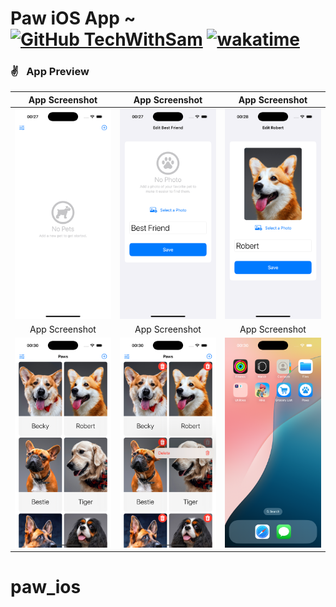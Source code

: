 # Paw iOS App ~ [![GitHub TechWithSam](https://img.shields.io/github/followers/techwithsam?label=follow&style=social)](https://github.com/techwithsam) [![wakatime](https://wakatime.com/badge/user/17680bd9-f12b-4310-aea8-6d4494a2eb13/project/398a47c6-4ec7-430d-9aec-b843b9077c93.svg)](https://wakatime.com/@techwithsam)

### ✌&ensp; App Preview

|             App Screenshot            |             App Screenshot           |             App Screenshot           |
| :----------------------------------: | :----------------------------------: | :----------------------------------: |
| <img src="https://github.com/techwithsam/paw_ios/blob/main/screenshots/scr-1.png" width="350"> | <img src="https://github.com/techwithsam/paw_ios/blob/main/screenshots/scr-2.png" width="350"> | <img src="https://github.com/techwithsam/paw_ios/blob/main/screenshots/scr-3.png" width="350"> |
|             App Screenshot            |             App Screenshot           |             App Screenshot           |
| <img src="https://github.com/techwithsam/paw_ios/blob/main/screenshots/scr-4.png" width="350"> | <img src="https://github.com/techwithsam/paw_ios/blob/main/screenshots/scr-5.png" width="350"> | <img src="https://github.com/techwithsam/paw_ios/blob/main/screenshots/scr-6.png" width="350"> |

# paw_ios
